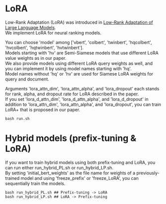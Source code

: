 # LoRA
Low-Rank Adaptation (LoRA) was introduced in [Low-Rank Adaptation of Large Language Models](https://arxiv.org/pdf/2106.09685). \
We implement LoRA for neural ranking models.

You can choose 'model' among ['vbert', 'colbert', 'twinbert', 'hqcolbert', 'hvcolbert', 'hqtwinbert', 'hvtwinbert']. \
Models starting with 'hv' are Semi-Siamese models that use different LoRA value weights as in our paper. \
We also provide models using different LoRA query weights as well, and you can implement it by using model names starting with 'hq'. \
Model names without 'hq' or 'hv' are used for Siamese LoRA weights for query and document.

Arguments 'lora_attn_dim', 'lora_attn_alpha', and 'lora_dropout' each stands for rank, alpha, and dropout rate for LoRA described in the paper. \
If you set 'lora_d_attn_dim', 'lora_d_attn_alpha', and 'lora_d_dropout' in addition to 'lora_attn_dim', 'lora_attn_alpha', and 'lora_dropout', you can train LoRA+ that is proposed in our paper.

```
bash run.sh
```

# Hybrid models (prefix-tuning & LoRA)
If you want to train hybrid models using both prefix-tuning and LoRA, you can run either run_hybrid_PL.sh or run_hybrid_LP.sh. \
By setting 'initial_bert_weights' as the file name for weights of a previously-trained model and using 'freeze_prefix' or 'freeze_LoRA', you can sequentially train the models.

```
bash run_hybrid_PL.sh ## Prefix-tuning -> LoRA
bash run_hybrid_LP.sh ## LoRA -> Prefix-tuning
```